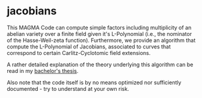 # jacobians
This MAGMA Code can compute simple factors including multiplicity of an abelian variety over a finite field given it's L-Polynomial (i.e., the nominator of the Hasse-Weil-zeta function).
Furthermore, we provide an algorithm that compute the L-Polynomial of Jacobians, associated to curves that correspond to certain Carlitz-Cyclotomic field extensions.

A rather detailed explanation of the theory underlying this algorithm can be read in my [bachelor's thesis](https://github.com/tholzschuh/uni-files/raw/master/BA.pdf).

Also note that the code itself is by no means optimized nor sufficiently documented - try to understand at your own risk.
